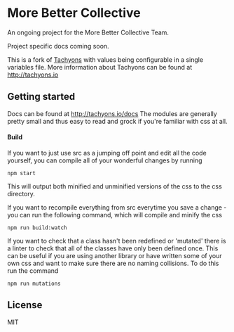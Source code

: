 # More Better Collective 

An ongoing project for the More Better Collective Team.

Project specific docs coming soon.

This is a fork of [Tachyons](https://github.com/tachyons-css/tachyons) with values being 
configurable in a single variables file. More information about Tachyons can be found at http://tachyons.io

## Getting started

Docs can be found at http://tachyons.io/docs
The modules are generally pretty small and thus easy to read and grock if you're familiar with css at all.

#### Build

If you want to just use src as a jumping off point and edit all the code yourself, you can compile all of your wonderful changes by running

```npm start```

This will output both minified and unminified versions of the css to the css directory.

If you want to recompile everything from src everytime you save a change - you can run the following command, which will compile and minify the css

```npm run build:watch```

If you want to check that a class hasn't been redefined or 'mutated' there is a linter to check that all of the classes have only been defined once. This can be useful if you are using another library or have written some of your own css and want to make sure there are no naming collisions. To do this run the command

```npm run mutations```

## License

MIT
